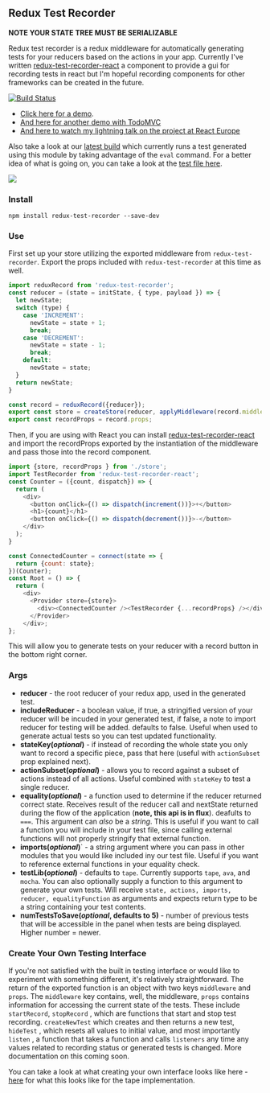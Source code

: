 ## Redux Test Recorder

**NOTE YOUR STATE TREE MUST BE SERIALIZABLE**

Redux test recorder is a redux middleware for automatically generating tests for your reducers based on the actions in your app. Currently I've written <a href="http://github.com/conorhastings/redux-test-recorder-react">redux-test-recorder-react</a> a component to provide a gui for recording tests in react but I'm hopeful recording components for other frameworks can be created in the future.

[![Build Status](https://travis-ci.org/conorhastings/redux-test-recorder.svg?branch=master)](https://travis-ci.org/conorhastings/redux-test-recorder)

- <a href="http://conorhastings.com/redux-test-recorder/demo/index.html">Click here for a demo</a>. 
- <a href="http://conorhastings.com/todo-mvc-redux-test-recorder/">And here for another demo with TodoMVC</a>
- <a href="https://www.youtube.com/watch?v=It7jU4uKxSk">And here to watch my lightning talk on the project at React Europe</a>

Also take a look at our <a href="https://travis-ci.org/conorhastings/redux-test-recorder">latest build</a> which currently runs a test generated using this module by taking advantage of the `eval` command. For a better idea of what is going on, you can take a look at the <a href="https://github.com/conorhastings/redux-test-recorder/blob/master/tests/index.js">test file here</a>.

<img src='http://i.imgur.com/TUMGnnb.gif' />

### Install

`npm install redux-test-recorder --save-dev`

### Use

First set up your store utilizing the exported middleware from `redux-test-recorder`. Export the props included with `redux-test-recorder` at this time as well. 

```js
import reduxRecord from 'redux-test-recorder';
const reducer = (state = initState, { type, payload }) => {
  let newState;
  switch (type) {
    case 'INCREMENT':
      newState = state + 1;
      break;
    case 'DECREMENT':
      newState = state - 1;
      break;
    default:
      newState = state;
  }
  return newState;
}

const record = reduxRecord({reducer});
export const store = createStore(reducer, applyMiddleware(record.middleware));
export const recordProps = record.props;
```

Then, if you are using with React you can install <a href="http://github.com/conorhastings/redux-test-recorder-react">redux-test-recorder-react</a> and import the recordProps exported by the instantiation of the middleware and pass those into the record component. 

```js
import {store, recordProps } from './store';
import TestRecorder from 'redux-test-recorder-react';
const Counter = ({count, dispatch}) => {
  return (
    <div>
      <button onClick={() => dispatch(increment())}>+</button>
      <h1>{count}</h1>
      <button onClick={() => dispatch(decrement())}>-</button>
    </div>
  );
}

const ConnectedCounter = connect(state => {
  return {count: state};
})(Counter);
const Root = () => {
  return (
    <div>
      <Provider store={store}>
        <div><ConnectedCounter /><TestRecorder {...recordProps} /></div>
      </Provider>
    </div>;
};
```
This will allow you to generate tests on your reducer with a record button in the bottom right corner.

### Args

* **reducer** - the root reducer of your redux app, used in the generated test.
* **includeReducer** - a boolean value, if true, a stringified version of your reducer will be incuded in your generated test, if false, a note to import reducer for testing will be added. defaults to false. Useful when used to generate actual tests so you can test updated functionality.
* **stateKey(*optional*)** - if instead of recording the whole state you only want to record a specific piece, pass that here (useful with `actionSubset` prop explained next).
* **actionSubset(*optional*)** - allows you to record against a subset of actions instead of all actions. Useful combined with `stateKey` to test a single reducer.
* **equality(*optional*)** - a function used to determine if the reducer returned correct state. Receives result of the reducer call and nextState returned during the flow of the application (**note, this api is in flux**). deafults to `===`. This argument can *also* be a *string*. This is useful if you want to call a function you will include in your test file, since calling external functions will not properly stringify that external function. 
* **imports(*optional*)**` - a string argument where you can pass in other modules that you would like included iny our test file. Useful if you want to reference external functions in your equality check.
* **testLib(*optional*)** - defaults to `tape`. Currently supports `tape`, `ava`, and `mocha`. You can also optionally supply a function to this argument to generate your own tests. Will receive `state, actions, imports, reducer, equalityFunction` as arguments and expects return type to be a string containing your test contents.
* **numTestsToSave(*optional*, defaults to 5)** - number of previous tests that will be accessible in the panel when tests are being displayed. Higher number = newer.

### Create Your Own Testing Interface

If you're not satisfied with the built in testing interface or would like to experiment with something different, it's relatively straightforward. The return of the exported function is an object with two keys `middleware` and `props`. The `middleware` key contains, well, the middleware, `props` contains information for accessing the current state of the tests. These include `startRecord`, `stopRecord` , which are functions that start and stop test recording. `createNewTest` which creates and then returns a new test, `hideTest` , which resets all values to initial value, and most importantly `listen` , a function that takes a function and calls `listeners` any time any values related to recording status or generated tests is changed. More documentation on this coming soon. 

You can take a look at what creating your own interface looks like here - <a href='https://github.com/conorhastings/redux-test-recorder/blob/master/src/create-test/tape.js'>here</a> for what this looks like for the tape implementation.


